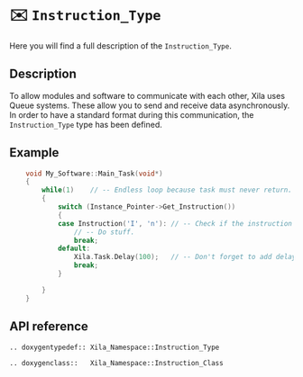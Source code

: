 # ✉️ `Instruction_Type`

Here you will find a full description of the `Instruction_Type`.

## Description

To allow modules and software to communicate with each other, Xila uses Queue systems. These allow you to send and receive data asynchronously. In order to have a standard format during this communication, the `Instruction_Type` type has been defined.

## Example

```cpp
    void My_Software::Main_Task(void*)
    {
        while(1)    // -- Endless loop because task must never return.
        {
            switch (Instance_Pointer->Get_Instruction())
            {
            case Instruction('I', 'n'): // -- Check if the instruction is equal to "In".
                // -- Do stuff.
                break;
            default:
                Xila.Task.Delay(100);   // -- Don't forget to add delay to reset watchdog.
                break;
            }

        }
    }
```

## API reference

```{eval-rst}
.. doxygentypedef:: Xila_Namespace::Instruction_Type

.. doxygenclass::   Xila_Namespace::Instruction_Class

```